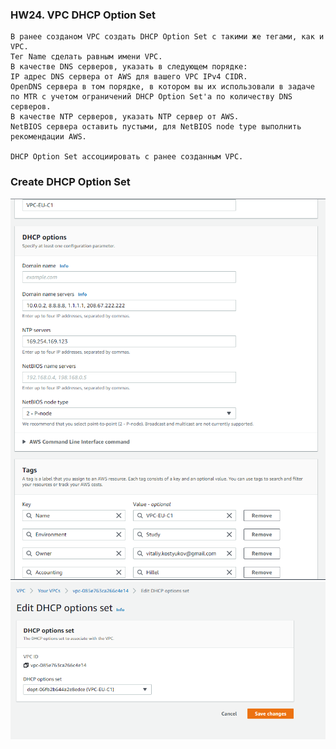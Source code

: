 ### HW24. VPC DHCP Option Set
``` 
В ранее созданом VPC создать DHCP Option Set с такими же тегами, как и VPC.
Тег Name сделать равным имени VPC.
В качестве DNS серверов, указать в следующем порядке:
IP адрес DNS сервера от AWS для вашего VPC IPv4 CIDR.
OpenDNS сервера в том порядке, в котором вы их использовали в задаче по MTR c учетом ограничений DHCP Option Set'а по количеству DNS серверов.
В качестве NTP серверов, указать NTP сервер от AWS.
NetBIOS сервера оставить пустыми, для NetBIOS node type выполнить рекомендации AWS.

DHCP Option Set ассоциировать с ранее созданным VPC.
```
### Create DHCP Option Set
![screen shot web page](https://github.com/v-kostyukov/ithillel-tasks/blob/master/HW24/img/screen1.png)
![screen shot web page](https://github.com/v-kostyukov/ithillel-tasks/blob/master/HW24/img/screen2.png)




